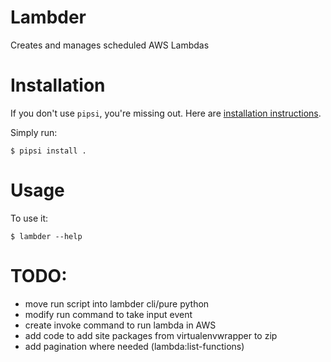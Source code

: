 # Lambder

Creates and manages scheduled AWS Lambdas


# Installation

If you don't use `pipsi`, you're missing out.
Here are [installation instructions](https://github.com/mitsuhiko/pipsi#readme).

Simply run:

    $ pipsi install .


# Usage

To use it:

    $ lambder --help

# TODO:

* move run script into lambder cli/pure python
* modify run command to take input event
* create invoke command to run lambda in AWS
* add code to add site packages from virtualenvwrapper to zip
* add pagination where needed (lambda:list-functions)
